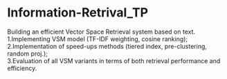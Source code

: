 # Information-Retrival_TP
Building an efficient Vector Space Retrieval system based on text.  
1.Implementing VSM model (TF-IDF weighting, cosine ranking);  
2.Implementation of speed-ups methods (tiered index, pre-clustering, random proj.);  
3.Evaluation of all VSM variants in terms of both retrieval performance and efficiency.
